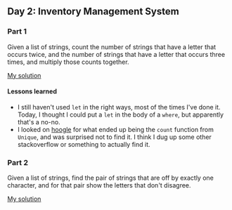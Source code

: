 ## Day 2: Inventory Management System

### Part 1

Given a list of strings, count the number of strings that have a letter
that occurs twice, and the number of strings that have a letter that occurs
three times, and multiply those counts together.

[My solution](part1.hs)

#### Lessons learned

* I still haven't used `let` in the right ways, most of the times I've done it.
    Today, I thought I could put a `let` in the body of a `where`, but apparently
    that's a no-no.
* I looked on [hoogle](https://www.haskell.org/hoogle/) for what ended up being
    the `count` function from `Unique`, and was surprised not to find it. I think
    I dug up some other stackoverflow or something to actually find it.


### Part 2

Given a list of strings, find the pair of strings that are off by exactly
one character, and for that pair show the letters that don't disagree.

[My solution](part2.hs)

